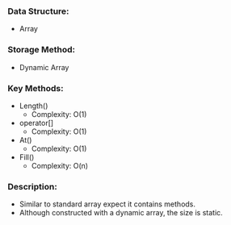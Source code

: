### Data Structure: 
+ Array
### Storage Method: 
+ Dynamic Array
### Key Methods:
+ Length()  
	+ Complexity: O(1)
+ operator[]
	+ Complexity: O(1)
+ At()
	+ Complexity: O(1)
+ Fill()
	+ Complexity: O(n)

### Description: 
+ Similar to standard array expect it 
contains methods.
+ Although constructed with a dynamic
array, the size is static. 
